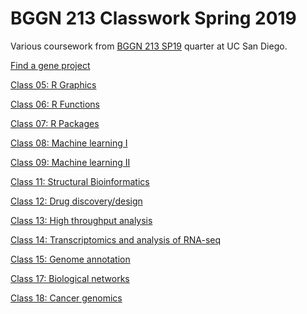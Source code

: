# BGGN 213 Classwork Spring 2019

Various coursework from [BGGN 213 SP19](https://bioboot.github.io/bggn213_S19) quarter
at UC San Diego.

[Find a gene project](gene_project/BGGN213_S19_abalacha.pdf)

[Class 05: R Graphics](class05/class05.md)

[Class 06: R Functions](class06/class06.md)

[Class 07: R Packages](class07/master07.md)

[Class 08: Machine learning I](class08/Lecture08.md)

[Class 09: Machine learning II](class09/Lecture09.md)

[Class 11: Structural Bioinformatics](class11/class11.md)

[Class 12: Drug discovery/design](class12/class12.md)

[Class 13: High throughput analysis](class13/class13.md)

[Class 14: Transcriptomics and analysis of RNA-seq](class14/class14.md)

[Class 15: Genome annotation](class15/class15.md)

[Class 17: Biological networks](class17/class17.md)

[Class 18: Cancer genomics](class18/class18.md)
